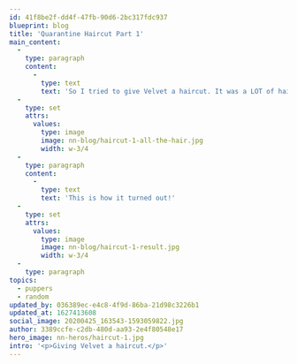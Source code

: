 ```yaml
---
id: 41f8be2f-dd4f-47fb-90d6-2bc317fdc937
blueprint: blog
title: 'Quarantine Haircut Part 1'
main_content:
  -
    type: paragraph
    content:
      -
        type: text
        text: 'So I tried to give Velvet a haircut. It was a LOT of hair. And a lot of sneezing. Overall, don''t cut your dog''s hair if you have any dog allergies.'
  -
    type: set
    attrs:
      values:
        type: image
        image: nn-blog/haircut-1-all-the-hair.jpg
        width: w-3/4
  -
    type: paragraph
    content:
      -
        type: text
        text: 'This is how it turned out!'
  -
    type: set
    attrs:
      values:
        type: image
        image: nn-blog/haircut-1-result.jpg
        width: w-3/4
  -
    type: paragraph
topics:
  - puppers
  - random
updated_by: 036389ec-e4c8-4f9d-86ba-21d98c3226b1
updated_at: 1627413608
social_image: 20200425_163543-1593059822.jpg
author: 3389ccfe-c2db-480d-aa93-2e4f80548e17
hero_image: nn-heros/haircut-1.jpg
intro: '<p>Giving Velvet a haircut.</p>'
---
```

